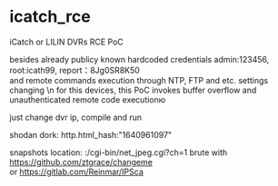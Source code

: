 # icatch_rce
iCatch or LILIN DVRs RCE PoC


besides already publicy known hardcoded credentials admin:123456, root:icath99, report：8Jg0SR8K50 \
and remote commands execution through NTP, FTP and etc. settings changing \n 
for this devices, this PoC invokes buffer overflow and unauthenticated remote code executionю

just change dvr ip, compile and run

shodan dork: http.html_hash:"1640961097"

snapshots location: <host>:<port>/cgi-bin/net_jpeg.cgi?ch=1
brute with https://github.com/ztgrace/changeme \
or https://gitlab.com/Reinmar/IPSca
